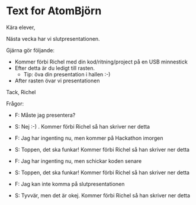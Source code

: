 # Text for AtomBjörn

Kära elever,

Nästa vecka har vi slutpresentationen.

Gjärna gör följande:

- Kommer förbi Richel med din kod/ritning/project på en USB minnestick
- Efter detta är du ledigt till rasten. 
    - Tip: öva din presentation i hallen :-)
- After rasten övar vi presentationen

Tack, Richel

Frågor:

- F: Måste jag presentera?
- S: Nej :-) . Kommer förbi Richel så han skriver ner detta

- F: Jag har ingenting nu, men kommer på Hackathon imorgen
- S: Toppen, det ska funkar! Kommer förbi Richel så han skriver ner detta

- F: Jag har ingenting nu, men schickar koden senare
- S: Toppen, det ska funkar! Kommer förbi Richel så han skriver ner detta

- F: Jag kan inte komma på slutpresentationen
- S: Tyvvär, men det är okej. Kommer förbi Richel så han skriver ner detta
